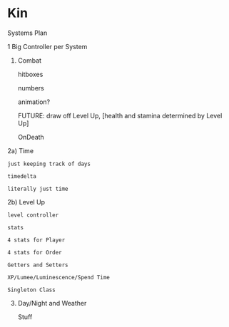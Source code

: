 # Kin



Systems Plan

1 Big Controller per System

1) Combat

	hitboxes
  
	numbers
  
	animation?
  
	FUTURE: draw off Level Up, [health and stamina determined by Level Up]
  
	OnDeath
  
2a) Time

	just keeping track of days
  
	timedelta
  
	literally just time
  
2b) Level Up

	level controller
  
	stats
  
	4 stats for Player
  
	4 stats for Order
  
	Getters and Setters
  
	XP/Lumee/Luminescence/Spend Time
  
	Singleton Class 
  
3) Day/Night and Weather

	Stuff

